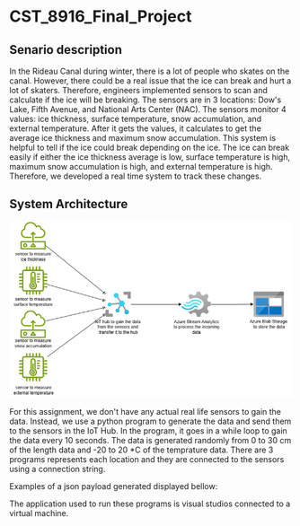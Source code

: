 # CST_8916_Final_Project

## Senario description

In the Rideau Canal during winter, there is a lot of people who skates on the canal. However, there could be a real issue that the ice can break and hurt a lot of skaters. Therefore, engineers implemented sensors to scan and calculate if the ice will be breaking. The sensors are in 3 locations: Dow's Lake, Fifth Avenue, and National Arts Center (NAC). The sensors monitor 4 values: ice thickness, surface temperature, snow accumulation, and external temperature. After it gets the values, it calculates to get the average ice thickness and maximum snow accumulation. This system is helpful to tell if the ice could break depending on the ice. The ice can break easily if either the ice thickness average is low, surface temperature is high, maximum snow accumulation is high, and external temperature is high. Therefore, we developed a real time system to track these changes.

## System Architecture

![alt text](Real_Time_System.drawio.png)

For this assignment, we don't have any actual real life sensors to gain the data. Instead, we use a python program to generate the data and send them to the sensors in the IoT Hub. In the program, it goes in a while loop to gain the data every 10 seconds. The data is generated randomly from 0 to 30 cm of the length data and -20 to 20 *C of the temprature data. There are 3 programs represents each location and they are connected to the sensors using a connection string. 

Examples of a json payload generated displayed bellow:

The application used to run these programs is visual studios connected to a virtual machine.

